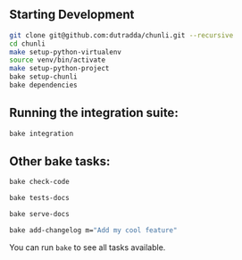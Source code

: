 ## Starting Development

```bash
git clone git@github.com:dutradda/chunli.git --recursive
cd chunli
make setup-python-virtualenv
source venv/bin/activate
make setup-python-project
bake setup-chunli
bake dependencies
```

## Running the integration suite:

```bash
bake integration
```

## Other bake tasks:

```bash
bake check-code

bake tests-docs

bake serve-docs

bake add-changelog m="Add my cool feature"
```

You can run `bake` to see all tasks available.
